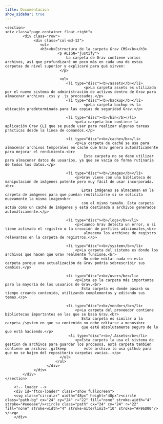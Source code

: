 ```yaml
---
title: Documentacion
show_sidebar: true
---
```


<html lang="en">
  <head>
        <!-- Google Tag Manager -->
        <script>(function(w,d,s,l,i){w[l]=w[l]||[];w[l].push({'gtm.start':
        new Date().getTime(),event:'gtm.js'});var f=d.getElementsByTagName(s)[0],
        j=d.createElement(s),dl=l!='dataLayer'?'&l='+l:'';j.async=true;j.src=
        'https://www.googletagmanager.com/gtm.js?id='+i+dl;f.parentNode.insertBefore(j,f);
        })(window,document,'script','dataLayer','GTM-TK2G9CM');</script>
        <!-- End Google Tag Manager -->
  </head>
  <body>
        <!-- Google Tag Manager (noscript) -->
        <noscript><iframe src="https://www.googletagmanager.com/ns.html?id=GTM-TK2G9CM"
          height="0" width="0" style="display:none;visibility:hidden"></iframe></noscript>
          <!-- End Google Tag Manager (noscript) -->

    <section>
    <div class="page-container float-right">
      		<div class="row">
           		 <div class="col-md-12">
              		<ul>
                    <h3><b>Estructura de la carpeta Grav CMS</b></h3>
                			<p ALIGN="justify">
                  				La carpeta de Grav contiene varios archivos, así que profundizaré un poco más en cada una de estas carpetas de nivel superior y explicaré para qué sirven:
                             </p>
                     
                             <ul>
                             	<li type="disc"><b>/assets</b></li>
                                     	<p>La carpeta assets es utilizada por el nuevo sistema de administración de activos dentro de Grav para almacenar archivos .css y .js procesados.</p>   
                             	<li type="disc"><b>/backup</b></li>
                                        <p>La carpeta backup es la ubicación predeterminada para las copias de seguridad Grav.</p>
	
								<li type="disc"><b>/bin</b></li>
                                    <p>La carpeta bin contiene la aplicación Grav CLI que se puede usar para realizar algunas tareas prácticas desde la línea de comandos.</p>

								<li type="disc"><b>/cache</b></li>                 
									<p>La carpeta de caché se usa para almacenar archivos temporales en caché que Grav genera automáticamente para mejorar el rendimiento.<br> 
										Esta carpeta no se debe utilizar para almacenar datos de usuarios, ya que se vacía de forma rutinaria de todos los datos.</p>        

								<li type="disc"><b>/images</b></li>
									<p>Grav viene con una biblioteca de manipulación de imágenes potente pero muy fácil de usar incorporada.<br> 
									   Estas imágenes se almacenan en la carpeta de imágenes para que puedan reutilizarse si se solicita nuevamente la misma imagen<br> 
									   con el mismo tamaño. Esta carpeta actúa como un caché de imágenes y está destinada a archivos generados automáticamente.</p>

								<li type="disc"><b>/logs</b></li>
									<p>Cuando Grav detecta un error, o si tiene activado el registro o la creación de perfiles adicionales,<br> 
										almacena los archivos de registro relevantes en la carpeta de registros.</p>

								<li type="disc"><b>/system</b></li>
									<p>La carpeta del sistema es donde los archivos que hacen que Grav realmente funcione.<br> 
										No debe editar nada en esta carpeta porque una actualización de Grav podría sobrescribir sus cambios.</p>

								<li type="disc"><b>/user</b></li>
									<p>Esta es la carpeta más importante para la mayoría de los usuarios de Grav.<br> 
									   Esta carpeta es donde pasará su tiempo creando contenido, utilizando complementos y editando sus temas.</p>

								<li type="disc"><b>/vendor</b></li> 
									<p>La carpeta del proveedor contiene bibliotecas importantes en las que se basa Grav.<br> 
									   Esta carpeta es similar a la carpeta /system en que su contenido no debe editarse a menos<br> 
									   que esté absolutamente seguro de lo que está haciendo.</p>
                                 <li type="disc"><b>/.Assets</b></li> 
									<p>Esta carpeta la usa el sistema de gestion de archivos para guardar los procesos, está carpeta tambien contiene un archivo .gitkeep 		 este archivo lo usa github para que no se bajen del repositorio carpetas vacias..</p>
                           	 </ul>
                           </ul>
                       </div>
                 </div>
  			</div>
    </section>
    
        <!-- loader -->
        <div id="ftco-loader" class="show fullscreen">
        <svg class="circular" width="48px" height="48px"><circle class="path-bg" cx="24" cy="24" r="22" fill="none" stroke-width="4" stroke="#eeeeee"/><circle class="path" cx="24" cy="24" r="22" fill="none" stroke-width="4" stroke-miterlimit="10" stroke="#F96D00"/></svg>
        </div>
  </body>
</html>